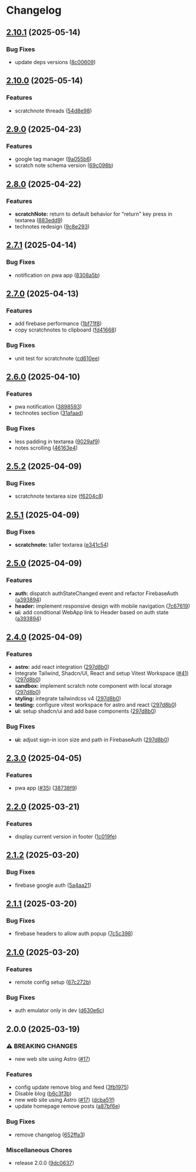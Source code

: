 # Changelog

## [2.10.1](https://github.com/raph84/blog/compare/v2.10.0...v2.10.1) (2025-05-14)


### Bug Fixes

* update deps versions ([8c00609](https://github.com/raph84/blog/commit/8c00609b8bbb081491689156fdcaffdb569c7ab1))

## [2.10.0](https://github.com/raph84/blog/compare/v2.9.0...v2.10.0) (2025-05-14)


### Features

* scratchnote threads ([54d8e98](https://github.com/raph84/blog/commit/54d8e98c41d2182dc2ce2bfb97d3eee0b80dcc94))

## [2.9.0](https://github.com/raph84/blog/compare/v2.8.0...v2.9.0) (2025-04-23)


### Features

* google tag manager ([9a055b6](https://github.com/raph84/blog/commit/9a055b62de60ac1247bdfa4a4ebdf8012559c968))
* scratch note schema version ([69c098b](https://github.com/raph84/blog/commit/69c098b8744f870bf60139e212868bada30e462d))

## [2.8.0](https://github.com/raph84/blog/compare/v2.7.1...v2.8.0) (2025-04-22)


### Features

* **scratchNote:** return to default behavior for "return" key press in textarea ([883edd9](https://github.com/raph84/blog/commit/883edd975e900a44a574922f20714098e2759464))
* technotes redesign ([9c8e293](https://github.com/raph84/blog/commit/9c8e2936bcf9418eaa7c0e2134a5eea9f04e45f2))

## [2.7.1](https://github.com/raph84/blog/compare/v2.7.0...v2.7.1) (2025-04-14)


### Bug Fixes

* notification on pwa app ([8308a5b](https://github.com/raph84/blog/commit/8308a5be5ade1cf5e23f674872512fdfa0b69214))

## [2.7.0](https://github.com/raph84/blog/compare/v2.6.0...v2.7.0) (2025-04-13)


### Features

* add firebase performance ([1bf71f8](https://github.com/raph84/blog/commit/1bf71f84dba89155fbc40187d6c9490fc7b4b5a1))
* copy scratchnotes to clipboard ([fd41668](https://github.com/raph84/blog/commit/fd41668af33c48f974a72d4a961eb40a8a62a27a))


### Bug Fixes

* unit test for scratchnote ([cd610ee](https://github.com/raph84/blog/commit/cd610eebf2dc397090fef970070caafe0de478fd))

## [2.6.0](https://github.com/raph84/blog/compare/v2.5.2...v2.6.0) (2025-04-10)


### Features

* pwa notification ([3898593](https://github.com/raph84/blog/commit/3898593aa0acdee1ea39064b16a12d4381e28c80))
* technotes section ([31afaad](https://github.com/raph84/blog/commit/31afaadab94ee0d56c68bc4c5c67cbab23031bcf))


### Bug Fixes

* less padding in textarea ([9029af9](https://github.com/raph84/blog/commit/9029af9de40194ebbbe4415f3c805f0d87e06d2c))
* notes scrolling ([46163e4](https://github.com/raph84/blog/commit/46163e474c3e64afe2bdf0873d55cf6498b7c286))

## [2.5.2](https://github.com/raph84/blog/compare/v2.5.1...v2.5.2) (2025-04-09)


### Bug Fixes

* scratchnote textarea size ([f6204c8](https://github.com/raph84/blog/commit/f6204c8880dd3af515eda0acc971fa2682b16c0a))

## [2.5.1](https://github.com/raph84/blog/compare/v2.5.0...v2.5.1) (2025-04-09)


### Bug Fixes

* **scratchnote:** taller textarea ([e341c54](https://github.com/raph84/blog/commit/e341c545875ac23180865ee0497ba1d37ab56404))

## [2.5.0](https://github.com/raph84/blog/compare/v2.4.0...v2.5.0) (2025-04-09)


### Features

* **auth:** dispatch authStateChanged event and refactor FirebaseAuth ([a393894](https://github.com/raph84/blog/commit/a393894e6c491f228ef0d166e68a8e71a62bcdc9))
* **header:** implement responsive design with mobile navigation ([7c67619](https://github.com/raph84/blog/commit/7c676190a84a14b1ee0f5ee219cf95dc22d4e835))
* **ui:** add conditional WebApp link to Header based on auth state ([a393894](https://github.com/raph84/blog/commit/a393894e6c491f228ef0d166e68a8e71a62bcdc9))

## [2.4.0](https://github.com/raph84/blog/compare/v2.3.0...v2.4.0) (2025-04-09)


### Features

* **astro:** add react integration ([297d8b0](https://github.com/raph84/blog/commit/297d8b0ba83c4b3ca36311d1aed77c09f6a1fb0f))
* Integrate Tailwind, Shadcn/UI, React and setup Vitest Workspace ([#41](https://github.com/raph84/blog/issues/41)) ([297d8b0](https://github.com/raph84/blog/commit/297d8b0ba83c4b3ca36311d1aed77c09f6a1fb0f))
* **sandbox:** implement scratch note component with local storage ([297d8b0](https://github.com/raph84/blog/commit/297d8b0ba83c4b3ca36311d1aed77c09f6a1fb0f))
* **styling:** integrate tailwindcss v4 ([297d8b0](https://github.com/raph84/blog/commit/297d8b0ba83c4b3ca36311d1aed77c09f6a1fb0f))
* **testing:** configure vitest workspace for astro and react ([297d8b0](https://github.com/raph84/blog/commit/297d8b0ba83c4b3ca36311d1aed77c09f6a1fb0f))
* **ui:** setup shadcn/ui and add base components ([297d8b0](https://github.com/raph84/blog/commit/297d8b0ba83c4b3ca36311d1aed77c09f6a1fb0f))


### Bug Fixes

* **ui:** adjust sign-in icon size and path in FirebaseAuth ([297d8b0](https://github.com/raph84/blog/commit/297d8b0ba83c4b3ca36311d1aed77c09f6a1fb0f))

## [2.3.0](https://github.com/raph84/blog/compare/v2.2.0...v2.3.0) (2025-04-05)


### Features

* pwa app ([#35](https://github.com/raph84/blog/issues/35)) ([38738f9](https://github.com/raph84/blog/commit/38738f9d983b838df0bf27b7bcecbd7b136f0724))

## [2.2.0](https://github.com/raph84/blog/compare/v2.1.2...v2.2.0) (2025-03-21)


### Features

* display current version in footer ([1c019fe](https://github.com/raph84/blog/commit/1c019fe88fb8cd03a9a1dcf083aed607e0706cbc))

## [2.1.2](https://github.com/raph84/blog/compare/v2.1.1...v2.1.2) (2025-03-20)


### Bug Fixes

* firebase google auth ([5a4aa21](https://github.com/raph84/blog/commit/5a4aa219ea34a8bf1d02abfacfda282423c139b6))

## [2.1.1](https://github.com/raph84/blog/compare/v2.1.0...v2.1.1) (2025-03-20)


### Bug Fixes

* firebase headers to allow auth popup ([7c5c398](https://github.com/raph84/blog/commit/7c5c3988f1e352a743b0cbf25841e9468f5e1f0e))

## [2.1.0](https://github.com/raph84/blog/compare/v2.0.0...v2.1.0) (2025-03-20)


### Features

* remote config setup ([67c272b](https://github.com/raph84/blog/commit/67c272b4cc13e287c560e91225d2c1620e9dc81f))


### Bug Fixes

* auth emulator only in dev ([d630e6c](https://github.com/raph84/blog/commit/d630e6c1d3e2b2b6b5a7e206dac0dc994f03d38b))

## 2.0.0 (2025-03-19)


### ⚠ BREAKING CHANGES

* new web site using Astro ([#17](https://github.com/raph84/blog/issues/17))

### Features

* config update remove blog and feed ([3fb1975](https://github.com/raph84/blog/commit/3fb19753b2a7dff7fed7a9ae12dd1ce242cff5cb))
* Disable blog ([b6c3f3b](https://github.com/raph84/blog/commit/b6c3f3bed3cdec7a8ebf17c982dbdcd4e671e3f1))
* new web site using Astro ([#17](https://github.com/raph84/blog/issues/17)) ([dcba51f](https://github.com/raph84/blog/commit/dcba51f21bbaf855b568a720133f8f1039c7792f))
* update homepage remove posts ([a87bf6e](https://github.com/raph84/blog/commit/a87bf6ed1757511d1073680ba32408539be70443))


### Bug Fixes

* remove changelog ([652ffa3](https://github.com/raph84/blog/commit/652ffa328998a77e27fc048d9eb78eaa6f06af33))


### Miscellaneous Chores

* release 2.0.0 ([9dc0637](https://github.com/raph84/blog/commit/9dc0637b88732fdd6715a5a8e0d3c3ae1c621a1e))
